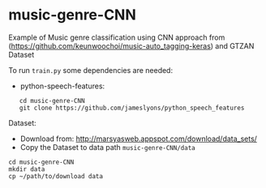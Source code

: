 # music-genre-CNN

Example of Music genre classification using CNN approach from (https://github.com/keunwoochoi/music-auto_tagging-keras) and GTZAN Dataset

To run ```train.py``` some dependencies are needed:

- python-speech-features:
```
   cd music-genre-CNN
   git clone https://github.com/jameslyons/python_speech_features
```
Dataset:

- Download from: http://marsyasweb.appspot.com/download/data_sets/
- Copy the Dataset to data path ```music-genre-CNN/data```
```
cd music-genre-CNN
mkdir data
cp ~/path/to/download data
```
